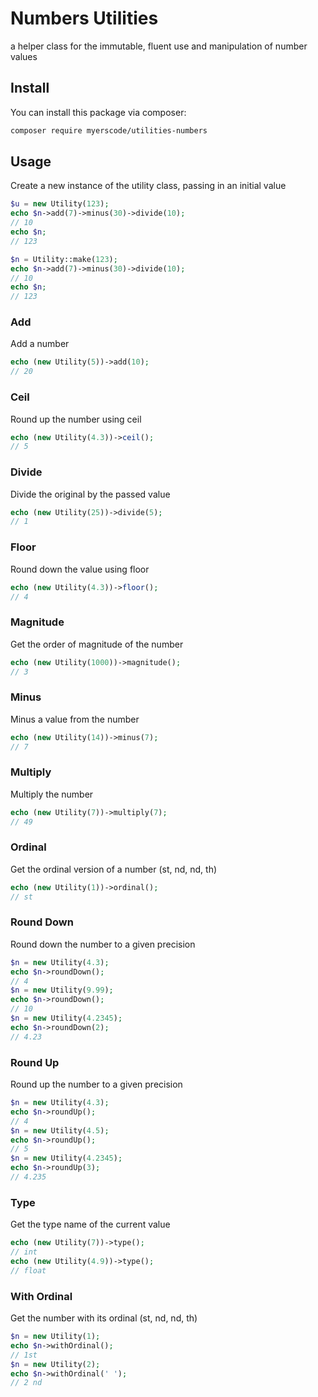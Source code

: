 # Numbers Utilities
a helper class for the immutable, fluent use and manipulation of number values

## Install

You can install this package via composer:

``` bash
composer require myerscode/utilities-numbers
```

## Usage
Create a new instance of the utility class, passing in an initial value
```php
$u = new Utility(123);
echo $n->add(7)->minus(30)->divide(10);
// 10
echo $n;
// 123

$n = Utility::make(123);
echo $n->add(7)->minus(30)->divide(10);
// 10
echo $n;
// 123
```

### Add
Add a number
```php
echo (new Utility(5))->add(10);
// 20
```

### Ceil
Round up the number using ceil
```php
echo (new Utility(4.3))->ceil();
// 5
```

### Divide
Divide the original by the passed value
```php
echo (new Utility(25))->divide(5);
// 1
```

### Floor
Round down the value using floor
```php
echo (new Utility(4.3))->floor();
// 4
```

### Magnitude
Get the order of magnitude of the number
```php
echo (new Utility(1000))->magnitude();
// 3
```

### Minus
Minus a value from the number
```php
echo (new Utility(14))->minus(7);
// 7
```

### Multiply
Multiply the number
```php
echo (new Utility(7))->multiply(7);
// 49
```

### Ordinal
Get the ordinal version of a number (st, nd, nd, th)
```php
echo (new Utility(1))->ordinal(); 
// st
```

### Round Down
Round down the number to a given precision
```php
$n = new Utility(4.3);
echo $n->roundDown(); 
// 4
$n = new Utility(9.99);
echo $n->roundDown(); 
// 10
$n = new Utility(4.2345);
echo $n->roundDown(2); 
// 4.23
```

### Round Up
Round up the number to a given precision
```php
$n = new Utility(4.3);
echo $n->roundUp(); 
// 4
$n = new Utility(4.5);
echo $n->roundUp(); 
// 5
$n = new Utility(4.2345);
echo $n->roundUp(3); 
// 4.235
```

### Type
Get the type name of the current value
```php
echo (new Utility(7))->type(); 
// int
echo (new Utility(4.9))->type(); 
// float
```

### With Ordinal
Get the number with its ordinal (st, nd, nd, th)
```php
$n = new Utility(1);
echo $n->withOrdinal(); 
// 1st
$n = new Utility(2);
echo $n->withOrdinal(' '); 
// 2 nd
```
